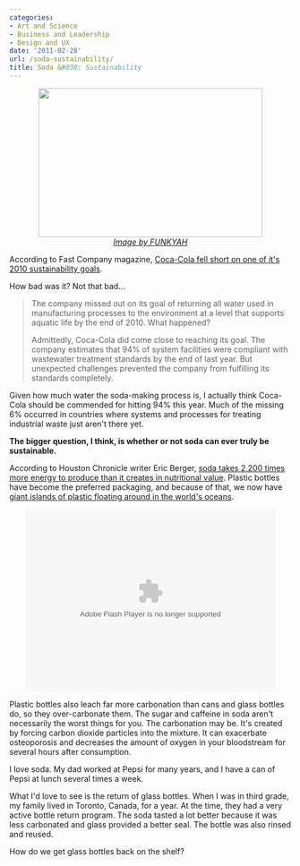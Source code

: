 ```yaml
---
categories:
- Art and Science
- Business and Leadership
- Design and UX
date: '2011-02-28'
url: /soda-sustainability/
title: Soda &#038; Sustainability
---
```


<p align="center"><img src="https://gomakethings.com/wp-content/uploads/2011/02/Coca-Cola.jpg" alt="" title="Coca-Cola" width="400" height="266" class="alignnone size-medium wp-image-136" /><br><em><a href="http://www.flickr.com/photos/96547648@N00/248358204/">Image by FUNKYAH</a></em></p>

According to Fast Company magazine, <a href="http://www.fastcompany.com/1725743/coca-cola-falls-short-on-sustainability-goal">Coca-Cola fell short on one of it's 2010 sustainability goals</a>.

How bad was it? Not that bad...

<blockquote>The company missed out on its goal of returning all water used in manufacturing processes to the environment at a level that supports aquatic life by the end of 2010. What happened?

Admittedly, Coca-Cola did come close to reaching its goal. The company estimates that 94% of system facilities were compliant with wastewater treatment standards by the end of last year. But unexpected challenges prevented the company from fulfilling its standards completely. </blockquote>

Given how much water the soda-making process is, I actually think Coca-Cola should be commended for hitting 94% this year. Much of the missing 6% occurred in countries where systems and processes for treating industrial waste just aren't there yet.

<strong>The bigger question, I think, is whether or not soda can ever truly be sustainable.</strong>

According to Houston Chronicle writer Eric Berger, <a href="http://blogs.chron.com/sciguy/archives/2009/06/how_much_energy_does_it_take_to_make_a_can_of_diet.html">soda takes 2,200 times more energy to produce than it creates in nutritional value</a>. Plastic bottles have become the preferred packaging, and because of that, we now have <a href="http://www.ted.com/talks/capt_charles_moore_on_the_seas_of_plastic.html">giant islands of plastic floating around in the world's oceans</a>.

<p align="center"><object width="446" height="326"><param name="movie" value="http://video.ted.com/assets/player/swf/EmbedPlayer.swf"></param><param name="allowFullScreen" value="true" /><param name="allowScriptAccess" value="always"/><param name="wmode" value="transparent"></param><param name="bgColor" value="#ffffff"></param> <param name="flashvars" value="vu=http://video.ted.com/talks/dynamic/CharlesMoore_2009U-medium.flv&su=http://images.ted.com/images/ted/tedindex/embed-posters/CharlesMoore-2009U.embed_thumbnail.jpg&vw=432&vh=240&ap=0&ti=470&introDuration=15330&adDuration=4000&postAdDuration=830&adKeys=talk=capt_charles_moore_on_the_seas_of_plastic;year=2009;theme=bold_predictions_stern_warnings;theme=ocean_stories;theme=to_boldly_go;theme=a_greener_future;event=TED2009;&preAdTag=tconf.ted/embed;tile=1;sz=512x288;" /><embed src="http://video.ted.com/assets/player/swf/EmbedPlayer.swf" pluginspace="http://www.macromedia.com/go/getflashplayer" type="application/x-shockwave-flash" wmode="transparent" bgColor="#ffffff" width="446" height="326" allowFullScreen="true" allowScriptAccess="always" flashvars="vu=http://video.ted.com/talks/dynamic/CharlesMoore_2009U-medium.flv&su=http://images.ted.com/images/ted/tedindex/embed-posters/CharlesMoore-2009U.embed_thumbnail.jpg&vw=432&vh=240&ap=0&ti=470&introDuration=15330&adDuration=4000&postAdDuration=830&adKeys=talk=capt_charles_moore_on_the_seas_of_plastic;year=2009;theme=bold_predictions_stern_warnings;theme=ocean_stories;theme=to_boldly_go;theme=a_greener_future;event=TED2009;"></embed></object></p>

Plastic bottles also leach far more carbonation than cans and glass bottles do, so they over-carbonate them. The sugar and caffeine in soda aren't necessarily the worst things for you. The carbonation may be. It's created by forcing carbon dioxide particles into the mixture. It can exacerbate osteoporosis and decreases the amount of oxygen in your bloodstream for several hours after consumption.

I love soda. My dad worked at Pepsi for many years, and I have a can of Pepsi at lunch several times a week.

What I'd love to see is the return of glass bottles. When I was in third grade, my family lived in Toronto, Canada, for a year. At the time, they had a very active bottle return program. The soda tasted a lot better because it was less carbonated and glass provided a better seal. The bottle was also rinsed and reused.

How do we get glass bottles back on the shelf?